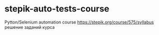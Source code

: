 # stepik-auto-tests-course
Pytton/Selenium automation course
https://stepik.org/course/575/syllabus
решение заданий курса